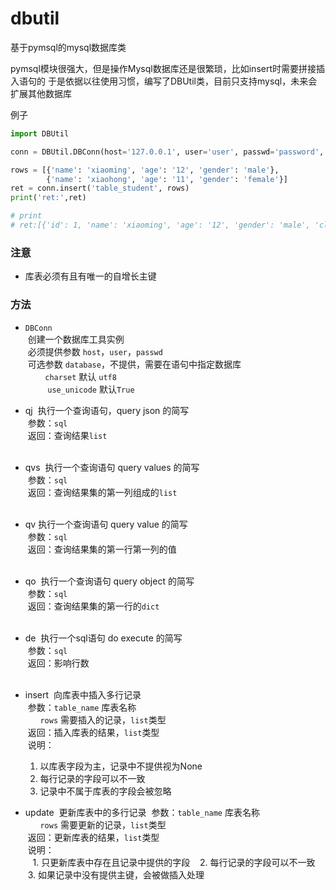# dbutil
基于pymsql的mysql数据库类

pymsql模块很强大，但是操作Mysql数据库还是很繁琐，比如insert时需要拼接插入语句的
于是依据以往使用习惯，编写了DBUtil类，目前只支持mysql，未来会扩展其他数据库

例子
```python
import DBUtil

conn = DBUtil.DBConn(host='127.0.0.1', user='user', passwd='password', database='test')

rows = [{'name': 'xiaoming', 'age': '12', 'gender': 'male'},
        {'name': 'xiaohong', 'age': '11', 'gender': 'female'}]
ret = conn.insert('table_student', rows)
print('ret:',ret)

# print
# ret:[{'id': 1, 'name': 'xiaoming', 'age': '12', 'gender': 'male', 'class': None}, {'id': 2, 'name': 'xiaohong', 'age': '11', 'gender': 'female', 'class': None}]
```
### 注意 ###
+ 库表必须有且有唯一的自增长主键

### 方法 ###
+ ```DBConn```<br>
  创建一个数据库工具实例<br>
  必须提供参数 ```host```，```user```，```passwd```<br>
  可选参数 ``database``，不提供，需要在语句中指定数据库<br>
          ``charset`` 默认 ``utf8``<br>
          ``use_unicode`` 默认``True``<br>
+ qj
  执行一个查询语句，query json 的简写<br>
  参数：``sql``<br>
  返回：查询结果``list``<br>
  
+ qvs
  执行一个查询语句 query values 的简写<br>
  参数：``sql``<br>
  返回：查询结果集的第一列组成的``list``<br>
  
+ qv
  执行一个查询语句 query value 的简写<br>
  参数：``sql``<br>
  返回：查询结果集的第一行第一列的值<br>
  
+ qo
  执行一个查询语句 query object 的简写<br>
  参数：``sql``<br>
  返回：查询结果集的第一行的``dict``<br>
  
+ de
  执行一个sql语句 do execute 的简写<br>
  参数：``sql``<br>
  返回：影响行数<br>
  
+ insert
  向库表中插入多行记录<br>
  参数：``table_name`` 库表名称<br>
        ``rows`` 需要插入的记录，``list``类型<br>
  返回：插入库表的结果，``list``类型<br>
  说明：<br>
    1. 以库表字段为主，记录中不提供视为None
    2. 每行记录的字段可以不一致
    3. 记录中不属于库表的字段会被忽略
 
+ update
  更新库表中的多行记录
  参数：``table_name`` 库表名称<br>
        ``rows`` 需要更新的记录，``list``类型<br>
  返回：更新库表的结果，``list``类型<br>
  说明：<br>
    1. 只更新库表中存在且记录中提供的字段
    2. 每行记录的字段可以不一致
    3. 如果记录中没有提供主键，会被做插入处理
